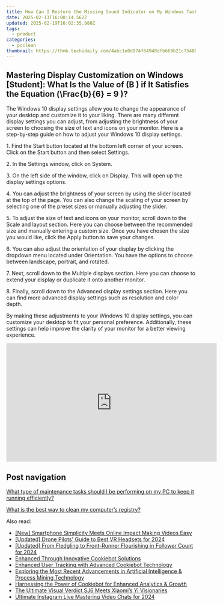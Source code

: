 ```yaml
---
title: How Can I Restore the Missing Sound Indicator on My Windows Taskbar? - Expert Advice From YL Computing
date: 2025-02-13T16:00:14.562Z
updated: 2025-02-19T16:02:35.880Z
tags:
  - product
categories:
  - pcclean
thumbnail: https://thmb.techidaily.com/4abc1e0d974f64940dfb669b21c754808ce4ab1e9a63c263741b581b4fbcec72.jpg
---
```


## Mastering Display Customization on Windows [Student]: What Is the Value of \(B \) if It Satisfies the Equation \(\Frac{b}{6} = 9 \)?

The Windows 10 display settings allow you to change the appearance of your desktop and customize it to your liking. There are many different display settings you can adjust, from adjusting the brightness of your screen to choosing the size of text and icons on your monitor. Here is a step-by-step guide on how to adjust your Windows 10 display settings. 

1\. Find the Start button located at the bottom left corner of your screen. Click on the Start button and then select Settings.

2\. In the Settings window, click on System.

3\. On the left side of the window, click on Display. This will open up the display settings options. 

4\. You can adjust the brightness of your screen by using the slider located at the top of the page. You can also change the scaling of your screen by selecting one of the preset sizes or manually adjusting the slider.

5\. To adjust the size of text and icons on your monitor, scroll down to the Scale and layout section. Here you can choose between the recommended size and manually entering a custom size. Once you have chosen the size you would like, click the Apply button to save your changes.

6\. You can also adjust the orientation of your display by clicking the dropdown menu located under Orientation. You have the options to choose between landscape, portrait, and rotated.

7\. Next, scroll down to the Multiple displays section. Here you can choose to extend your display or duplicate it onto another monitor.

8\. Finally, scroll down to the Advanced display settings section. Here you can find more advanced display settings such as resolution and color depth. 

By making these adjustments to your Windows 10 display settings, you can customize your desktop to fit your personal preference. Additionally, these settings can help improve the clarity of your monitor for a better viewing experience.

<!-- affiliate ads begin -->
<iframe width="560" height="315" src="https://www.youtube.com/embed/YB7Ou4-iKVM?si=7Fq8iUwI8voccMLx" title="YouTube video player" frameborder="0" allow="accelerometer; autoplay; clipboard-write; encrypted-media; gyroscope; picture-in-picture; web-share" referrerpolicy="strict-origin-when-cross-origin" allowfullscreen></iframe>
<!-- affiliate ads end -->

## Post navigation

[What type of maintenance tasks should I be performing on my PC to keep it running efficiently?](https://tools.techidaily.com/pcclean/products/)

[What is the best way to clean my computer’s registry?](https://tools.techidaily.com/pcclean/products/)

<ins class="adsbygoogle"
     style="display:block"
     data-ad-format="autorelaxed"
     data-ad-client="ca-pub-7571918770474297"
     data-ad-slot="1223367746"></ins>

<ins class="adsbygoogle"
     style="display:block"
     data-ad-client="ca-pub-7571918770474297"
     data-ad-slot="8358498916"
     data-ad-format="auto"
     data-full-width-responsive="true"></ins>

<span class="atpl-alsoreadstyle">Also read:</span>
<div><ul>
<li><a href="https://youtube-lab.techidaily.com/martphone-simplicity-meets-online-impact-making-videos-easy/"><u>[New] Smartphone Simplicity Meets Online Impact Making Videos Easy</u></a></li>
<li><a href="https://fox-cloud.techidaily.com/updated-drone-pilots-guide-to-best-vr-headsets-for-2024/"><u>[Updated] Drone Pilots' Guide to Best VR Headsets for 2024</u></a></li>
<li><a href="https://vp-tips.techidaily.com/updated-from-fledgling-to-front-runner-flourishing-in-follower-count-for-2024/"><u>[Updated] From Fledgling to Front-Runner Flourishing in Follower Count for 2024</u></a></li>
<li><a href="https://discover-best.techidaily.com/enhanced-through-innovative-cookiebot-solutions/"><u>Enhanced Through Innovative Cookiebot Solutions</u></a></li>
<li><a href="https://discover-best.techidaily.com/enhanced-user-tracking-with-advanced-cookiebot-technology/"><u>Enhanced User Tracking with Advanced Cookiebot Technology</u></a></li>
<li><a href="https://discover-best.techidaily.com/exploring-the-most-recent-advancements-in-artificial-intelligence-and-process-mining-technology/"><u>Exploring the Most Recent Advancements in Artificial Intelligence & Process Mining Technology</u></a></li>
<li><a href="https://discover-best.techidaily.com/harnessing-the-power-of-cookiebot-for-enhanced-analytics-and-growth/"><u>Harnessing the Power of Cookiebot for Enhanced Analytics & Growth</u></a></li>
<li><a href="https://extra-resources.techidaily.com/the-ultimate-visual-verdict-sj6-meets-xiaomis-yi-visionaries/"><u>The Ultimate Visual Verdict SJ6 Meets Xiaomi’s Yi Visionaries</u></a></li>
<li><a href="https://instagram-videos.techidaily.com/ultimate-instagram-live-mastering-video-chats-for-2024/"><u>Ultimate Instagram Live Mastering Video Chats for 2024</u></a></li>
</ul></div>

